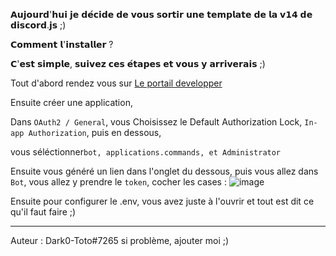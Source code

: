 𝗔𝘂𝗷𝗼𝘂𝗿𝗱'𝗵𝘂𝗶 𝗷𝗲 𝗱𝗲́𝗰𝗶𝗱𝗲 𝗱𝗲 𝘃𝗼𝘂𝘀 𝘀𝗼𝗿𝘁𝗶𝗿 𝘂𝗻𝗲 𝘁𝗲𝗺𝗽𝗹𝗮𝘁𝗲 𝗱𝗲 𝗹𝗮 𝘃𝟭𝟰 𝗱𝗲 𝗱𝗶𝘀𝗰𝗼𝗿𝗱.𝗷𝘀 ;)

𝗖𝗼𝗺𝗺𝗲𝗻𝘁 𝗹'𝗶𝗻𝘀𝘁𝗮𝗹𝗹𝗲𝗿 ?

𝗖'𝗲𝘀𝘁 𝘀𝗶𝗺𝗽𝗹𝗲, 𝘀𝘂𝗶𝘃𝗲𝘇 𝗰𝗲𝘀 𝗲́𝘁𝗮𝗽𝗲𝘀 𝗲𝘁 𝘃𝗼𝘂𝘀 𝘆 𝗮𝗿𝗿𝗶𝘃𝗲𝗿𝗮𝗶𝘀 ;)

Tout d'abord rendez vous sur [Le portail developper](https://discord.com/developers/applications)

Ensuite créer une application,

Dans `OAuth2 / General`, vous Choisissez le Default Authorization Lock, `In-app Authorization`, puis en dessous, 

vous séléctionner```bot, applications.commands, et Administrator```

Ensuite vous généré un lien dans l'onglet du dessous, puis vous allez dans `Bot`, vous allez y prendre le `token`, cocher les cases : ![image](https://github.com/DT-Developpement/BotTemplate/assets/102392370/8b19099a-f3a5-4516-b70c-4808ad90cb57)

Ensuite pour configurer le .env, vous avez juste à l'ouvrir et tout est dit ce qu'il faut faire ;)

--------------------------------------
Auteur : Dark0-Toto#7265 si problème, ajouter moi ;)
